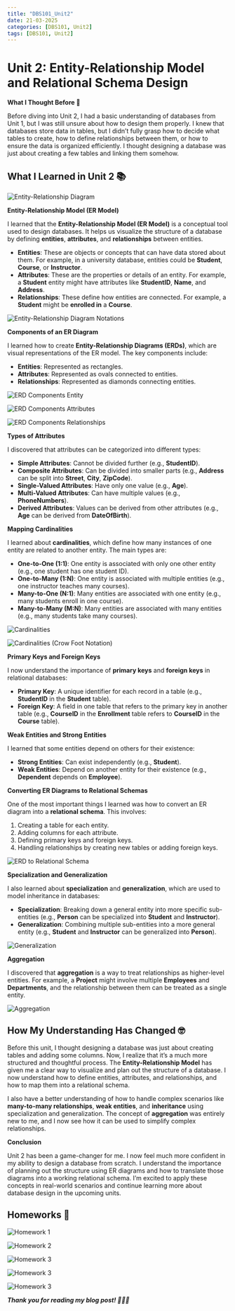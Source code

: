 ```yaml
---
title: "DBS101_Unit2"
date: 21-03-2025
categories: [DBS101, Unit2]
tags: [DBS101, Unit2]
---
```


# Unit 2: Entity-Relationship Model and Relational Schema Design

**What I Thought Before 🤔**

Before diving into Unit 2, I had a basic understanding of databases from Unit 1, but I was still unsure about how to design them properly. I knew that databases store data in tables, but I didn’t fully grasp how to decide what tables to create, how to define relationships between them, or how to ensure the data is organized efficiently. I thought designing a database was just about creating a few tables and linking them somehow. 

## What I Learned in Unit 2 📚

![Entity-Relationship Diagram](/assets/unit2/erd.png)

**Entity-Relationship Model (ER Model)**

I learned that the **Entity-Relationship Model (ER Model)** is a conceptual tool used to design databases. It helps us visualize the structure of a database by defining **entities**, **attributes**, and **relationships** between entities. 

- **Entities**: These are objects or concepts that can have data stored about them. For example, in a university database, entities could be **Student**, **Course**, or **Instructor**.
- **Attributes**: These are the properties or details of an entity. For example, a **Student** entity might have attributes like **StudentID**, **Name**, and **Address**.
- **Relationships**: These define how entities are connected. For example, a **Student** might be **enrolled in** a **Course**.

![Entity-Relationship Diagram Notations](/assets/unit2/erd2.png)

**Components of an ER Diagram**

I learned how to create **Entity-Relationship Diagrams (ERDs)**, which are visual representations of the ER model. The key components include:
- **Entities**: Represented as rectangles.
- **Attributes**: Represented as ovals connected to entities.
- **Relationships**: Represented as diamonds connecting entities.

![ERD Components Entity](/assets/unit2/component1.png)

![ERD Components Attributes](/assets/unit2/component2.png)

![ERD Components Relationships](/assets/unit2/component3.png)

**Types of Attributes**

I discovered that attributes can be categorized into different types:
- **Simple Attributes**: Cannot be divided further (e.g., **StudentID**).
- **Composite Attributes**: Can be divided into smaller parts (e.g., **Address** can be split into **Street**, **City**, **ZipCode**).
- **Single-Valued Attributes**: Have only one value (e.g., **Age**).
- **Multi-Valued Attributes**: Can have multiple values (e.g., **PhoneNumbers**).
- **Derived Attributes**: Values can be derived from other attributes (e.g., **Age** can be derived from **DateOfBirth**).

**Mapping Cardinalities**

I learned about **cardinalities**, which define how many instances of one entity are related to another entity. The main types are:
- **One-to-One (1:1)**: One entity is associated with only one other entity (e.g., one student has one student ID).
- **One-to-Many (1:N)**: One entity is associated with multiple entities (e.g., one instructor teaches many courses).
- **Many-to-One (N:1)**: Many entities are associated with one entity (e.g., many students enroll in one course).
- **Many-to-Many (M:N)**: Many entities are associated with many entities (e.g., many students take many courses).

![Cardinalities](/assets/unit2/card1.png)

![Cardinalities (Crow Foot Notation)](/assets/unit2/card2.png)

**Primary Keys and Foreign Keys**

I now understand the importance of **primary keys** and **foreign keys** in relational databases:
- **Primary Key**: A unique identifier for each record in a table (e.g., **StudentID** in the **Student** table).
- **Foreign Key**: A field in one table that refers to the primary key in another table (e.g., **CourseID** in the **Enrollment** table refers to **CourseID** in the **Course** table).

**Weak Entities and Strong Entities**

I learned that some entities depend on others for their existence:
- **Strong Entities**: Can exist independently (e.g., **Student**).
- **Weak Entities**: Depend on another entity for their existence (e.g., **Dependent** depends on **Employee**).

**Converting ER Diagrams to Relational Schemas**

One of the most important things I learned was how to convert an ER diagram into a **relational schema**. This involves:
1. Creating a table for each entity.
2. Adding columns for each attribute.
3. Defining primary keys and foreign keys.
4. Handling relationships by creating new tables or adding foreign keys.

![ERD to Relational Schema](/assets/unit2/schema.png)

**Specialization and Generalization**

I also learned about **specialization** and **generalization**, which are used to model inheritance in databases:
- **Specialization**: Breaking down a general entity into more specific sub-entities (e.g., **Person** can be specialized into **Student** and **Instructor**).
- **Generalization**: Combining multiple sub-entities into a more general entity (e.g., **Student** and **Instructor** can be generalized into **Person**).

![Generalization](/assets/unit2/generalization.png)

**Aggregation**

I discovered that **aggregation** is a way to treat relationships as higher-level entities. For example, a **Project** might involve multiple **Employees** and **Departments**, and the relationship between them can be treated as a single entity.

![Aggregation](/assets/unit2/aggregation.png)

## How My Understanding Has Changed 🤓

Before this unit, I thought designing a database was just about creating tables and adding some columns. Now, I realize that it’s a much more structured and thoughtful process. The **Entity-Relationship Model** has given me a clear way to visualize and plan out the structure of a database. I now understand how to define entities, attributes, and relationships, and how to map them into a relational schema.

I also have a better understanding of how to handle complex scenarios like **many-to-many relationships**, **weak entities**, and **inheritance** using specialization and generalization. The concept of **aggregation** was entirely new to me, and I now see how it can be used to simplify complex relationships.

**Conclusion**

Unit 2 has been a game-changer for me. I now feel much more confident in my ability to design a database from scratch. I understand the importance of planning out the structure using ER diagrams and how to translate those diagrams into a working relational schema. I’m excited to apply these concepts in real-world scenarios and continue learning more about database design in the upcoming units.

## Homeworks 📄

![Homework 1](/assets/unit2/hw1.jpg)

![Homework 2](/assets/unit2/hw2.jpg)

![Homework 3](/assets/unit2/hw2_2.jpg)

![Homework 3](/assets/unit2/hw3.jpg)

![Homework 3](/assets/unit2/hw3_3.jpg)

***Thank you for reading my blog post! 🙇🏻‍♀️***